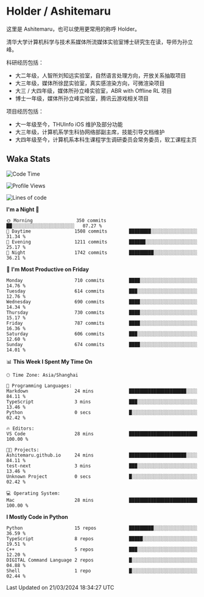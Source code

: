 # Holder / Ashitemaru

这里是 Ashitemaru，也可以使用更常用的称呼 Holder。

清华大学计算机科学与技术系媒体所流媒体实验室博士研究生在读，导师为孙立峰。

科研经历包括：

- 大二年级，人智所刘知远实验室，自然语言处理方向，开放关系抽取项目
- 大三年级，媒体所徐昆实验室，真实感渲染方向，可微渲染项目
- 大三 / 大四年级，媒体所孙立峰实验室，ABR with Offline RL 项目
- 博士一年级，媒体所孙立峰实验室，腾讯云游戏相关项目

项目经历包括：

- 大一年级至今，THUInfo iOS 维护及部分功能
- 大三年级，计算机系学生科协网络部副主席，技能引导文档维护
- 大四年级至今，计算机系本科生课程学生调研委员会常务委员，软工课程主页

## Waka Stats

<!--START_SECTION:waka-->
![Code Time](http://img.shields.io/badge/Code%20Time-1%2C038%20hrs%203%20mins-blue)

![Profile Views](http://img.shields.io/badge/Profile%20Views-7-blue)

![Lines of code](https://img.shields.io/badge/From%20Hello%20World%20I%27ve%20Written-3.5%20million%20lines%20of%20code-blue)

**I'm a Night 🦉** 

```text
🌞 Morning                350 commits         ██░░░░░░░░░░░░░░░░░░░░░░░   07.27 % 
🌆 Daytime                1508 commits        ████████░░░░░░░░░░░░░░░░░   31.34 % 
🌃 Evening                1211 commits        ██████░░░░░░░░░░░░░░░░░░░   25.17 % 
🌙 Night                  1742 commits        █████████░░░░░░░░░░░░░░░░   36.21 % 
```
📅 **I'm Most Productive on Friday** 

```text
Monday                   710 commits         ████░░░░░░░░░░░░░░░░░░░░░   14.76 % 
Tuesday                  614 commits         ███░░░░░░░░░░░░░░░░░░░░░░   12.76 % 
Wednesday                690 commits         ████░░░░░░░░░░░░░░░░░░░░░   14.34 % 
Thursday                 730 commits         ████░░░░░░░░░░░░░░░░░░░░░   15.17 % 
Friday                   787 commits         ████░░░░░░░░░░░░░░░░░░░░░   16.36 % 
Saturday                 606 commits         ███░░░░░░░░░░░░░░░░░░░░░░   12.60 % 
Sunday                   674 commits         ████░░░░░░░░░░░░░░░░░░░░░   14.01 % 
```


📊 **This Week I Spent My Time On** 

```text
🕑︎ Time Zone: Asia/Shanghai

💬 Programming Languages: 
Markdown                 24 mins             █████████████████████░░░░   84.11 % 
TypeScript               3 mins              ███░░░░░░░░░░░░░░░░░░░░░░   13.46 % 
Python                   0 secs              █░░░░░░░░░░░░░░░░░░░░░░░░   02.42 % 

🔥 Editors: 
VS Code                  28 mins             █████████████████████████   100.00 % 

🐱‍💻 Projects: 
Ashitemaru.github.io     24 mins             █████████████████████░░░░   84.11 % 
test-next                3 mins              ███░░░░░░░░░░░░░░░░░░░░░░   13.46 % 
Unknown Project          0 secs              █░░░░░░░░░░░░░░░░░░░░░░░░   02.42 % 

💻 Operating System: 
Mac                      28 mins             █████████████████████████   100.00 % 
```

**I Mostly Code in Python** 

```text
Python                   15 repos            █████████░░░░░░░░░░░░░░░░   36.59 % 
TypeScript               8 repos             █████░░░░░░░░░░░░░░░░░░░░   19.51 % 
C++                      5 repos             ███░░░░░░░░░░░░░░░░░░░░░░   12.20 % 
DIGITAL Command Language 2 repos             █░░░░░░░░░░░░░░░░░░░░░░░░   04.88 % 
Shell                    1 repo              █░░░░░░░░░░░░░░░░░░░░░░░░   02.44 % 
```




 Last Updated on 21/03/2024 18:34:27 UTC
<!--END_SECTION:waka-->

<!--
**Ashitemaru/Ashitemaru** is a ✨ _special_ ✨ repository because its `README.md` (this file) appears on your GitHub profile.

Here are some ideas to get you started:

- 🔭 I’m currently working on ...
- 🌱 I’m currently learning ...
- 👯 I’m looking to collaborate on ...
- 🤔 I’m looking for help with ...
- 💬 Ask me about ...
- 📫 How to reach me: ...
- 😄 Pronouns: ...
- ⚡ Fun fact: ...
-->
